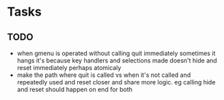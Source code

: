 # Tasks

## TODO

- when gmenu is operated without calling quit immediately sometimes it hangs it's because key handlers and selections made doesn't hide and reset immediately perhaps atomicaly
- make the path where quit is called vs when it's not called and repeatedly used and reset closer and share more logic. eg calling hide and reset should happen on end for both

